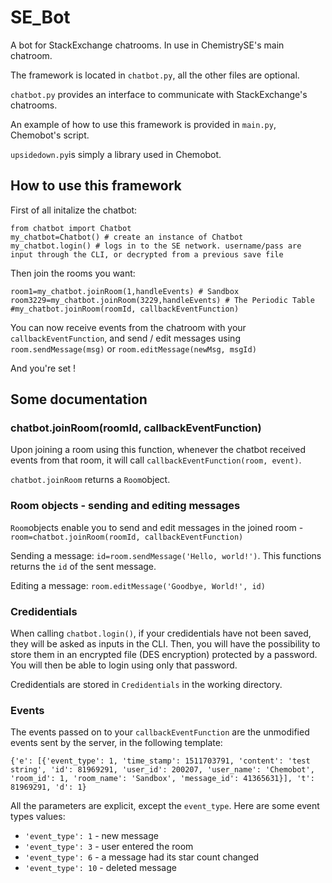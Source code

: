 # SE_Bot
A bot for StackExchange chatrooms. In use in ChemistrySE's main chatroom.

The framework is located in `chatbot.py`, all the other files are optional.

`chatbot.py` provides an interface to communicate with StackExchange's chatrooms.

An example of how to use this framework is provided in `main.py`, Chemobot's script.

`upsidedown.py`is simply a library used in Chemobot.

## How to use this framework

First of all initalize the chatbot:
````
from chatbot import Chatbot
my_chatbot=Chatbot() # create an instance of Chatbot
my_chatbot.login() # logs in to the SE network. username/pass are input through the CLI, or decrypted from a previous save file
````

Then join the rooms you want:
````
room1=my_chatbot.joinRoom(1,handleEvents) # Sandbox
room3229=my_chatbot.joinRoom(3229,handleEvents) # The Periodic Table
#my_chatbot.joinRoom(roomId, callbackEventFunction)
````
 You can now receive events from the chatroom with your `callbackEventFunction`, and send / edit messages using `room.sendMessage(msg)` or `room.editMessage(newMsg, msgId)`


And you're set !

## Some documentation

### chatbot.joinRoom(roomId, callbackEventFunction)

Upon joining a room using this function, whenever the chatbot received events from that room, it will call `callbackEventFunction(room, event)`.

`chatbot.joinRoom` returns a `Room`object.

### Room objects - sending and editing messages

`Room`objects enable you to send and edit messages in the joined room - `room=chatbot.joinRoom(roomId, callbackEventFunction)`

Sending a message: `id=room.sendMessage('Hello, world!')`. This functions returns the `id` of the sent message.

Editing a message: `room.editMessage('Goodbye, World!', id)`

### Credidentials

When calling `chatbot.login()`, if your credidentials have not been saved, they will be asked as inputs in the CLI. Then, you will have the possibility to store them in an encrypted file (DES encryption) protected by a password. You will then be able to login using only that password.

Credidentials are stored in `Credidentials` in the working directory.

### Events

The events passed on to your `callbackEventFunction` are the unmodified events sent by the server, in the following template:

`{'e': [{'event_type': 1, 'time_stamp': 1511703791, 'content': 'test string', 'id': 81969291, 'user_id': 200207, 'user_name': 'Chemobot', 'room_id': 1, 'room_name': 'Sandbox', 'message_id': 41365631}], 't': 81969291, 'd': 1}`

All the parameters are explicit, except the `event_type`. Here are some event types values:

* `'event_type': 1` - new message
* `'event_type': 3` - user entered the room
* `'event_type': 6` - a message had its star count changed
* `'event_type': 10` - deleted message
